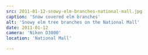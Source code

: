 ```yaml
---
src: 2011-01-12-snowy-elm-branches-national-mall.jpg
caption: 'Snow covered elm branches'
alt: 'Snowy elm tree branches on the National Mall'
date: 2011-01-12
camera: 'Nikon D3000'
location: 'National Mall'

---
```

